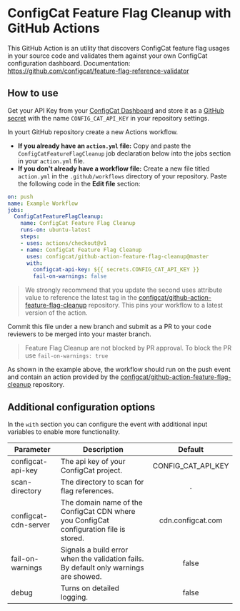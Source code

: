 # ConfigCat Feature Flag Cleanup with GitHub Actions

This GitHub Action is an utility that discovers ConfigCat feature flag usages in your source
code and validates them against your own ConfigCat configuration dashboard.
Documentation: https://github.com/configcat/feature-flag-reference-validator

## How to use
Get your API Key from your [ConfigCat Dashboard](https://app.configcat.com/connect) and store it as a [GitHub secret](https://help.github.com/en/actions/configuring-and-managing-workflows/creating-and-storing-encrypted-secrets) with the name `CONFIG_CAT_API_KEY` in your repository settings.

In yourt GitHub repository create a new Actions workflow.

- **If you already have an `action.yml` file:** Copy and paste the `ConfigCatFeatureFlagCleanup` job declaration below into the jobs section in your `action.yml` file.
- **If you don't already have a workflow file:** Create a new file titled `action.yml` in the `.github/workflows` directory of your repository. Paste the following code in the **Edit file** section:

```yaml
on: push
name: Example Workflow
jobs:
  ConfigCatFeatureFlagCleanup:
    name: ConfigCat Feature Flag Cleanup
    runs-on: ubuntu-latest
    steps:
    - uses: actions/checkout@v1
    - name: ConfigCat Feature Flag Cleanup
      uses: configcat/github-action-feature-flag-cleanup@master
      with:
        configcat-api-key: ${{ secrets.CONFIG_CAT_API_KEY }}
        fail-on-warnings: false
```

> We strongly recommend that you update the second uses attribute value to reference the latest tag in the [configcat/github-action-feature-flag-cleanup](https://github.com/configcat/github-action-feature-flag-cleanup) repository. This pins your workflow to a latest version of the action.

Commit this file under a new branch and submit as a PR to your code reviewers to be merged into your master branch.

> Feature Flag Cleanup are not blocked by PR approval. To block the PR use `fail-on-warnings: true`

As shown in the example above, the workflow should run on the push event and contain an action provided by the [configcat/github-action-feature-flag-cleanup](https://github.com/configcat/github-action-feature-flag-cleanup) repository.

## Additional configuration options

In the `with` section you can configure the event with additional input variables to enable more functionality.

| Parameter           |Description                                                                    |   Default|
|---------------------|-------------------------------------------------------------------------------|:-------------------:|
|configcat-api-key    |The api key of your ConfigCat project.                                         | CONFIG_CAT_API_KEY |
|scan-directory       |The directory to scan for flag references.                                     | .                  |
|configcat-cdn-server |The domain name of the ConfigCat CDN where you ConfigCat configuration file is stored.| cdn.configcat.com |
|fail-on-warnings     |Signals a build error when the validation fails. By default only warnings are showed.| false |
|debug                |Turns on detailed logging.| false |
